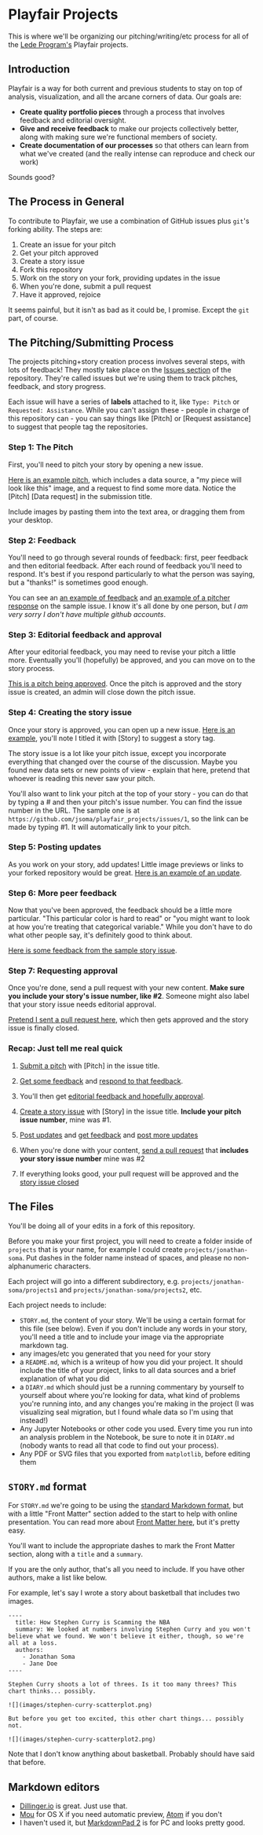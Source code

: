 # Playfair Projects

This is where we'll be organizing our pitching/writing/etc process for all of the [Lede Program's](http://ledeprogram.com) Playfair projects.

## Introduction

Playfair is a way for both current and previous students to stay on top of analysis, visualization, and all the arcane corners of data. Our goals are:

* **Create quality portfolio pieces** through a process that involves feedback and editorial oversight.
* **Give and receive feedback** to make our projects collectively better, along with making sure we're functional members of society.
* **Create documentation of our processes** so that others can learn from what we've created (and the really intense can reproduce and check our work)

Sounds good?

## The Process in General

To contribute to Playfair, we use a combination of GitHub issues plus `git`'s forking ability. The steps are:

1. Create an issue for your pitch
2. Get your pitch approved
3. Create a story issue
4. Fork this repository
5. Work on the story on your fork, providing updates in the issue
6. When you're done, submit a pull request
7. Have it approved, rejoice

It seems painful, but it isn't as bad as it could be, I promise. Except the `git` part, of course.

## The Pitching/Submitting Process

The projects pitching+story creation process involves several steps, with lots of feedback! They mostly take place on the [Issues section](https://github.com/jsoma/playfair_projects/issues) of the repository. They're called issues but we're using them to track pitches, feedback, and story progress.

Each issue will have a series of **labels** attached to it, like `Type: Pitch` or `Requested: Assistance`. While you can't assign these - people in charge of this repository can - you can say things like [Pitch] or [Request assistance] to suggest that people tag the repositories.

### Step 1: The Pitch

First, you'll need to pitch your story by opening a new issue.

[Here is an example pitch](https://github.com/jsoma/playfair_projects/issues/1), which includes a data source, a "my piece will look like this" image, and a request to find some more data. Notice the [Pitch] [Data request] in the submission title.

Include images by pasting them into the text area, or dragging them from your desktop.

### Step 2: Feedback

You'll need to go through several rounds of feedback: first, peer feedback and then editorial feedback. After each round of feedback you'll need to respond. It's best if you respond particularly to what the person was saying, but a "thanks!" is sometimes good enough.

You can see an [an example of feedback](https://github.com/jsoma/playfair_projects/issues/1#issuecomment-234377726) and [an example of a pitcher response](https://github.com/jsoma/playfair_projects/issues/1#issuecomment-234379100) on the sample issue. I know it's all done by one person, but *I am very sorry I don't have multiple github accounts*.

### Step 3: Editorial feedback and approval

After your editorial feedback, you may need to revise your pitch a little more. Eventually you'll (hopefully) be approved, and you can move on to the story process.

[This is a pitch being approved](https://github.com/jsoma/playfair_projects/issues/1#issuecomment-234380193). Once the pitch is approved and the story issue is created, an admin will close down the pitch issue.

### Step 4: Creating the story issue

Once your story is approved, you can open up a new issue. [Here is an example](https://github.com/jsoma/playfair_projects/issues/2), you'll note I titled it with [Story] to suggest a story tag.

The story issue is a lot like your pitch issue, except you incorporate everything that changed over the course of the discussion. Maybe you found new data sets or new points of view - explain that here, pretend that whoever is reading this never saw your pitch.

You'll also want to link your pitch at the top of your story - you can do that by typing a # and then your pitch's issue number. You can find the issue number in the URL. The sample one is at `https://github.com/jsoma/playfair_projects/issues/1`, so the link can be made by typing #1. It will automatically link to your pitch.

### Step 5: Posting updates

As you work on your story, add updates! Little image previews or links to your forked repository would be great. [Here is an example of an update](https://github.com/jsoma/playfair_projects/issues/2#issuecomment-234383998).

### Step 6: More peer feedback

Now that you've been approved, the feedback should be a little more particular. "This particular color is hard to read" or "you might want to look at how you're treating that categorical variable." While you don't have to do what other people say, it's definitely good to think about.

[Here is some feedback from the sample story issue](https://github.com/jsoma/playfair_projects/issues/2#issuecomment-234384424).

### Step 7: Requesting approval

Once you're done, send a pull request with your new content. **Make sure you include your story's issue number, like #2**. Someone might also label that your story issue needs editorial approval.

[Pretend I sent a pull request here](https://github.com/jsoma/playfair_projects/issues/2#issuecomment-234384971), which then gets approved and the story issue is finally closed.

### Recap: Just tell me real quick

1. [Submit a pitch](https://github.com/jsoma/playfair_projects/issues/1) with [Pitch] in the issue title.
2. [Get some feedback](https://github.com/jsoma/playfair_projects/issues/1#issuecomment-234377726) and [respond to that feedback](https://github.com/jsoma/playfair_projects/issues/1#issuecomment-234379100).

3. You'll then get [editorial feedback and hopefully approval](https://github.com/jsoma/playfair_projects/issues/1#issuecomment-234380193).
4. [Create a story issue](https://github.com/jsoma/playfair_projects/issues/2) with [Story] in the issue title. **Include your pitch issue number**, mine was #1.
5. [Post updates](https://github.com/jsoma/playfair_projects/issues/2#issuecomment-234383998) and [get feedback](https://github.com/jsoma/playfair_projects/issues/2#issuecomment-234384424) and [post more updates](https://github.com/jsoma/playfair_projects/issues/2#issuecomment-234384733)
6. When you're done with your content, [send a pull request](https://github.com/jsoma/playfair_projects/issues/2#issuecomment-234384971) that **includes your story issue number** mine was #2
7. If everything looks good, your pull request will be approved and the [story issue closed](https://github.com/jsoma/playfair_projects/issues/2#issuecomment-234384994)

## The Files

You'll be doing all of your edits in a fork of this repository.

Before you make your first project, you will need to create a folder inside of `projects` that is your name, for example I could create `projects/jonathan-soma`. Put dashes in the folder name instead of spaces, and please no non-alphanumeric characters.

Each project will go into a different subdirectory, e.g. `projects/jonathan-soma/projects1` and `projects/jonathan-soma/projects2`, etc.

Each project needs to include:

* `STORY.md`, the content of your story. We'll be using a certain format for this file (see below). Even if you don't include any words in your story, you'll need a title and to include your image via the appropriate markdown tag.
* any images/etc you generated that you need for your story
* a `README.md`, which is a writeup of how you did your project. It should include the title of your project, links to all data sources and a brief explanation of what you did
* a `DIARY.md` which should just be a running commentary by yourself to yourself about where you're looking for data, what kind of problems you're running into, and any changes you're making in the project (I was visualizing seal migration, but I found whale data so I'm using that instead!)
* Any Jupyter Notebooks or other code you used. Every time you run into an analysis problem in the Notebook, be sure to note it in `DIARY.md` (nobody wants to read all that code to find out your process).
* Any PDF or SVG files that you exported from `matplotlib`, before editing them

## `STORY.md` format 

For `STORY.md` we're going to be using the [standard Markdown format](http://dillinger.io/), but with a little  "Front Matter" section added to the start to help with online presentation. You can read more about [Front Matter here](https://jekyllrb.com/docs/frontmatter/), but it's pretty easy.

You'll want to include the appropriate dashes to mark the Front Matter section, along with a `title` and a `summary`.

If you are the only author, that's all you need to include. If you have other authors, make a list like below.

For example, let's say I wrote a story about basketball that includes two images.

    ----
      title: How Stephen Curry is Scamming the NBA
      summary: We looked at numbers involving Stephen Curry and you won't believe what we found. We won't believe it either, though, so we're all at a loss.
      authors:
        - Jonathan Soma
        - Jane Doe
    ----

    Stephen Curry shoots a lot of threes. Is it too many threes? This chart thinks... possibly.
    
    ![](images/stephen-curry-scatterplot.png)
    
    But before you get too excited, this other chart things... possibly not.
    
    ![](images/stephen-curry-scatterplot2.png)

Note that I don't know anything about basketball. Probably should have said that before.

## Markdown editors

* [Dillinger.io](http://dillinger.io/) is great. Just use that.
* [Mou](http://25.io/mou/) for OS X if you need automatic preview, [Atom](http://atom.io) if you don't
* I haven't used it, but [MarkdownPad 2](http://markdownpad.com/news/2013/introducing-markdownpad-2/) is for PC and looks pretty good.
